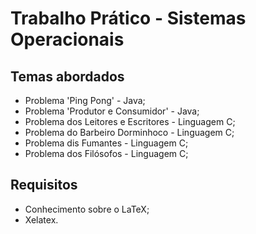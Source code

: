 # Trabalho Prático - Sistemas Operacionais

## Temas abordados
* Problema 'Ping Pong' - Java;
* Problema 'Produtor e Consumidor' - Java; 
* Problema dos Leitores e Escritores - Linguagem C;
* Problema do Barbeiro Dorminhoco - Linguagem C;
* Problema dis Fumantes - Linguagem C;
* Problema dos Filósofos - Linguagem C;

## Requisitos
* Conhecimento sobre o LaTeX;
* Xelatex.

